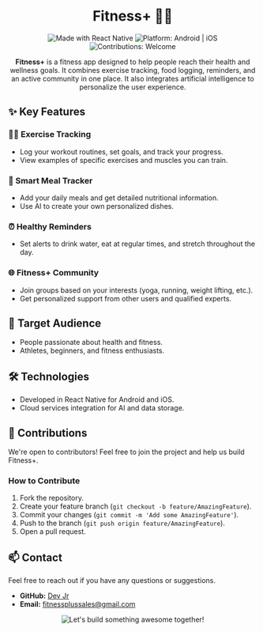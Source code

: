 <h1 align="center">Fitness+ 🏋️‍♀️</h1>

<p align="center">
  <img src="https://img.shields.io/badge/Made%20with-React%20Native-blue.svg" alt="Made with React Native">
  <img src="https://img.shields.io/badge/Platform-Android%20%7C%20iOS-green.svg" alt="Platform: Android | iOS">
  <img src="https://img.shields.io/badge/Contributions-Welcome-brightgreen.svg" alt="Contributions: Welcome">
</p>

<p align="center">
  <strong>Fitness+</strong> is a fitness app designed to help people reach their health and wellness goals. It combines exercise tracking, food logging, reminders, and an active community in one place. It also integrates artificial intelligence to personalize the user experience.
</p>

## ✨ Key Features

### 🏃‍♂️ Exercise Tracking
- Log your workout routines, set goals, and track your progress.
- View examples of specific exercises and muscles you can train.

### 🍏 Smart Meal Tracker
- Add your daily meals and get detailed nutritional information.
- Use AI to create your own personalized dishes.

### ⏰ Healthy Reminders
- Set alerts to drink water, eat at regular times, and stretch throughout the day.

### 🌐 Fitness+ Community
- Join groups based on your interests (yoga, running, weight lifting, etc.).
- Get personalized support from other users and qualified experts.

## 🎯 Target Audience
- People passionate about health and fitness.
- Athletes, beginners, and fitness enthusiasts.

## 🛠 Technologies
- Developed in React Native for Android and iOS.
- Cloud services integration for AI and data storage.

## 🤝 Contributions

We're open to contributors! Feel free to join the project and help us build Fitness+.

### How to Contribute
1. Fork the repository.
2. Create your feature branch (`git checkout -b feature/AmazingFeature`).
3. Commit your changes (`git commit -m 'Add some AmazingFeature'`).
4. Push to the branch (`git push origin feature/AmazingFeature`).
5. Open a pull request.

## 📫 Contact
Feel free to reach out if you have any questions or suggestions.

- **GitHub:** [Dev Jr](https://github.com/devv-jr)
- **Email:** fitnessplussales@gmail.com

<p align="center">
  <img src="https://img.shields.io/badge/Let's%20build%20something%20awesome%20together!-brightgreen.svg" alt="Let's build something awesome together!">
</p>
